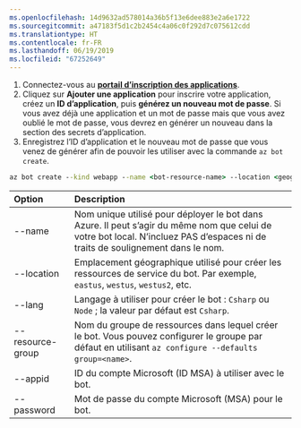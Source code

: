 ```yaml
---
ms.openlocfilehash: 14d9632ad578014a36b5f13e6dee883e2a6e1722
ms.sourcegitcommit: a47183f5d1c2b2454c4a06c0f292d7c075612cdd
ms.translationtype: HT
ms.contentlocale: fr-FR
ms.lasthandoff: 06/19/2019
ms.locfileid: "67252649"
---
```

1. Connectez-vous au [**portail d’inscription des applications**](https://portal.azure.com/#blade/Microsoft_AAD_RegisteredApps/ApplicationsListBlade).
1. Cliquez sur **Ajouter une application** pour inscrire votre application, créez un **ID d’application**, puis **générez un nouveau mot de passe**. Si vous avez déjà une application et un mot de passe mais que vous avez oublié le mot de passe, vous devrez en générer un nouveau dans la section des secrets d’application.
1. Enregistrez l’ID d’application et le nouveau mot de passe que vous venez de générer afin de pouvoir les utiliser avec la commande `az bot create`.  

```cmd
az bot create --kind webapp --name <bot-resource-name> --location <geographic-location> --version v4 --lang <language> --verbose --resource-group <resource-group-name> --appid "<application-id>" --password "<application-password>" --verbose
```

| Option | Description |
|:---|:---|
| --name | Nom unique utilisé pour déployer le bot dans Azure. Il peut s’agir du même nom que celui de votre bot local. N’incluez PAS d’espaces ni de traits de soulignement dans le nom. |
| --location | Emplacement géographique utilisé pour créer les ressources de service du bot. Par exemple, `eastus`, `westus`, `westus2`, etc. |
| --lang | Langage à utiliser pour créer le bot : `Csharp` ou `Node` ; la valeur par défaut est `Csharp`. |
| --resource-group | Nom du groupe de ressources dans lequel créer le bot. Vous pouvez configurer le groupe par défaut en utilisant `az configure --defaults group=<name>`. |
| --appid | ID du compte Microsoft (ID MSA) à utiliser avec le bot. |
| --password | Mot de passe du compte Microsoft (MSA) pour le bot. |
